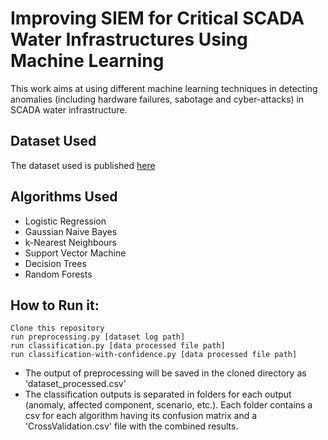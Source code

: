 # Improving SIEM for Critical SCADA Water Infrastructures Using Machine Learning

This work aims at using different machine learning techniques in detecting anomalies (including hardware failures, sabotage and cyber-attacks) in SCADA water infrastructure.

## Dataset Used
The dataset used is published [here](https://www.sciencedirect.com/science/article/pii/S2352340917303402) 

## Algorithms Used 
- Logistic Regression
- Gaussian Naive Bayes
- k-Nearest Neighbours
- Support Vector Machine
- Decision Trees
- Random Forests

## How to Run it:

```
Clone this repository
run preprocessing.py [dataset log path]
run classification.py [data processed file path]
run classification-with-confidence.py [data processed file path]
```
- The output of preprocessing will be saved in the cloned directory as 'dataset_processed.csv'
- The classification outputs is separated in folders for each output (anomaly, affected component, scenario, etc.). Each folder contains a csv for each algorithm having its confusion matrix and a 'CrossValidation.csv' file with the combined results.
```
